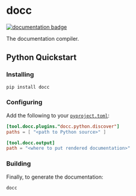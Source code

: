 docc
====

[![documentation badge][docs-badge]][docs]

The documentation compiler.

## Python Quickstart

### Installing

```bash
pip install docc
```

### Configuring

Add the following to your [`pyproject.toml`]:

```toml
[tool.docc.plugins."docc.python.discover"]
paths = [ "<path to Python source>" ]

[tool.docc.output]
path = "<where to put rendered documentation>"
```

### Building

Finally, to generate the documentation:

```bash
docc
```

[docs-badge]: https://github.com/SamWilsn/docc/actions/workflows/gh-pages.yaml/badge.svg?branch=master
[docs]: https://samwilsn.github.io/docc/
[`pyproject.toml`]: https://packaging.python.org/en/latest/specifications/declaring-project-metadata/#declaring-project-metadata
